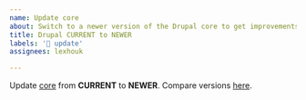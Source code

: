 ```yaml
---
name: Update core
about: Switch to a newer version of the Drupal core to get improvements and new features.
title: Drupal CURRENT to NEWER
labels: '📢 update'
assignees: lexhouk

---
```


Update [core](https://www.drupal.org/project/drupal) from **CURRENT** to **NEWER**. Compare versions [here](https://git.drupalcode.org/project/drupal/-/compare/CURRENT...NEWER).
